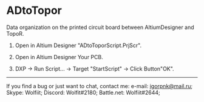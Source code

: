 # ADtoTopor
Data organization on the printed circuit board between AltiumDesigner and TopoR.

1) Open in Altium Designer "ADtoToporScript.PrjScr".

2) Open in Altium Designer Your PCB.

3) DXP -> Run Script... -> Target "StartScript" -> Click Button"OK". 

---------
If you find a bug or just want to chat, contact me:
e-mail:     igorpnk@mail.ru;
Skype:      Wolfiit;
Discord:    Wolfit#2180;
Battle.net: Wolfiit#2644;
